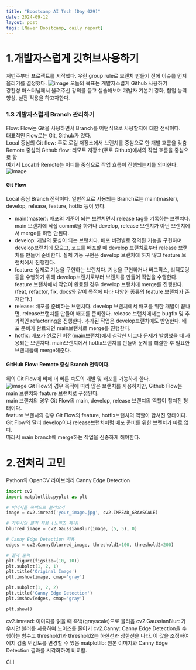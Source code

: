 ```yaml
---
title: "Boostcamp AI Tech (Day 029)"
date: 2024-09-12
layout: post
tags: [Naver Boostcamp, daily report]
---
```

# 1.개발자스럽게 깃허브사용하기
저번주부터 프로젝트를 시작했다.
우린 group rule로 브랜치 만들기 전에 이슈를 먼저 올리기를 결정했다.
![image](https://github.com/user-attachments/assets/6626afc1-8bf2-4923-ab31-e1a83446cb02)
오늘의 목표는 개발자스럽게 Github 사용하기  
강찬성 마스터님께서 올려주신 강의를 듣고 실습해보며 개발자 기본기 강화, 협업 능력 향상, 실전 적용을 하고자한다.  
### 1.3 개발자스럽게 Branch 관리하기  
Flow: Flow는 Git을 사용하면서 Branch를 어떤식으로 사용할지에 대한 전략이다.   
대표적인 Flow로는 Git, Github가 있다.   
Local 중심의 Git flow: 주로 로컬 저장소에서 브랜치를 중심으로 한 개발 흐름을 갖춤  
Remote 중심의 Github flow: 리모트 저장소(주로 Github)에서의 작업 흐름을 중심으로 함  
여기서 Local과 Remote는 어디를 중심으로 작업 흐름이 진행되는지를 의미한다.  
![image](https://github.com/user-attachments/assets/192ef4cf-1a7a-4f5d-8d70-148eb84fcf13)
#### Git Flow  
Local 중심 Branch 전략이다. 일반적으로 사용되는 Branch로는 main(master), develop, release, feature, hotfix 등이 있다.  
- main(master): 배포의 기준이 되는 브랜치면서 release tag를 기록하는 브랜치다. main 브랜치에 직접 commit을 하거나 develop, release 브랜치가 아닌 브랜치에서 merge를 하면 안된다.  
- develop: 개발의 중심이 되는 브랜치다. 배포 버전별로 정의된 기능을 구현하며 develop브랜치에 모으고, 코드를 배포할 때 develop 브랜치로부터 release 브랜치를 만들어 준비한다. 실제 기능 구현은 develop 브랜치에 하지 않고 feature 브랜치에서 진행한다.  
- feature: 실제로 기능을 구현하는 브랜치다. 기능을 구현하거나 버그픽스, 리펙토링 등을 수행하기 위해 develop브랜치로부터 브랜치를 만들어 작업을 수행한다. feature 브랜치에서 작업이 완료된 경우 develop 브랜치에 merge를 진행한다. (feat, refactor, fix, docs와 같이 목적에 따라 다양한 종류의 feature 브랜치가 존재한다.)  
- release: 배포를 준비하는 브랜치다. develop 브랜치에서 배포를 위한 개발이 끝나면, release브랜치를 만들어 배포를 준비한다. release 브랜치에서는 bugfix 및 추가적인 refactoring을 진행한다. 추가된 작업은 develop브랜치에도 반영한다.
배포 준비가 완료되면 main브랜치로 merge를 진행한다.
- hotfix: 배포가 완료된 버전(main브랜치)에서 심각한 버그나 문제가 발생했을 때 사용되는 브랜치다. main브랜치에서 hotfix브랜치를 만들어 문제를 해결한 후 필요한 브랜치들에 merge해준다.

#### GitHub Flow: Remote 중심 Branch 전략이다.  
위의 Git Flow에 비해 더 빠른 속도의 개발 및 배포를 가능하게 한다.  
![image](https://github.com/user-attachments/assets/0e47fd51-7ea7-4a8b-8121-2a4fb6285f1b)
Git Flow의 경우 목적에 따라 많은 브랜치를 사용하지만, Github Flow는 main 브랜치와 feature 브랜치로 구성된다.  
main 브랜치의 경우 Git Flow의 main, develop, release 브랜치의 역할이 합쳐진 형태이다.  
feature 브랜치의 경우 Git Flow의 feature, hotfix브랜치의 역할이 합쳐진 형태이다.  
Git Flow와 달리 develop이나 release브랜치처럼 배포 준비를 위한 브랜치가 따로 없다.  
따라서 main branch에 merge하는 작업을 신중하게 해야한다.  


# 2.전처리 고민
Python의 OpenCV 라이브러리 Canny Edge Detection
```python
import cv2
import matplotlib.pyplot as plt

# 이미지를 흑백으로 불러오기
image = cv2.imread('your_image.jpg', cv2.IMREAD_GRAYSCALE)

# 가우시안 블러 적용 (노이즈 제거)
blurred_image = cv2.GaussianBlur(image, (5, 5), 0)

# Canny Edge Detection 적용
edges = cv2.Canny(blurred_image, threshold1=100, threshold2=200)

# 결과 출력
plt.figure(figsize=(10, 10))
plt.subplot(1, 2, 1)
plt.title('Original Image')
plt.imshow(image, cmap='gray')

plt.subplot(1, 2, 2)
plt.title('Canny Edge Detection')
plt.imshow(edges, cmap='gray')

plt.show()
```
cv2.imread: 이미지를 읽을 때 흑백(grayscale)으로 불러옴
cv2.GaussianBlur: 가우시안 블러를 사용하여 노이즈를 줄이기
cv2.Canny: Canny Edge Detection을 수행하는 함수고 threshold1과 threshold2는 하한선과 상한선을 나타. 이 값을 조정하여 에지 검출 민감도를 변경할 수 있음
matplotlib: 원본 이미지와 Canny Edge Detection 결과를 시각화하여 비교함.

CLI
